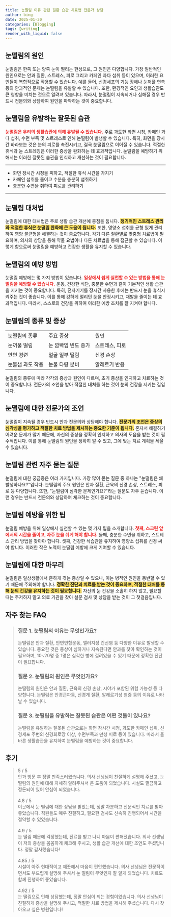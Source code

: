 ```yaml
---
title: 눈떨림 이유 관련 질환 습관 치료법 전문가 상담
author: bing
date: 2025-01-30
categories: [Blogging]
tags: [writing]
render_with_liquid: false
---
```



<h2 id='눈떨림의 원인'>눈떨림의 원인</h2>

<p>눈떨림은 한쪽 또는 양쪽 눈이 떨리는 현상으로, 그 원인은 다양합니다. 가장 일반적인 원인으로는 안과 질환, 스트레스, 피로 그리고 카페인 과다 섭취 등이 있으며, 이러한 요인들이 복합적으로 작용할 수 있습니다. 예를 들어, 신경세포의 기능 장애나 눈꺼풀 연축 등의 안과적인 문제는 눈떨림을 유발할 수 있습니다. 또한, 환경적인 요인과 생활습관도 큰 영향을 미치는 것으로 알려져 있습니다. 따라서, 눈떨림이 지속되거나 심해질 경우 반드시 전문의와 상담하여 원인을 파악하는 것이 중요합니다.</p>

<h2 id='눈떨림을 유발하는 잘못된 습관'>눈떨림을 유발하는 잘못된 습관</h2>

<p><b><span style="color: #ee2323;">눈떨림은 우리의 생활습관에 의해 유발될 수 있습니다.</span></b> 주로 과도한 화면 시청, 카페인 과다 섭취, 수면 부족 및 스트레스로 인해 눈떨림이 발생할 수 있습니다. 특히, 화면을 장시간 바라보는 것은 눈의 피로를 촉진시키고, 결국 눈떨림으로 이어질 수 있습니다. 적절한 휴식과 눈 스트레칭은 이러한 증상을 완화하는 데 효과적입니다. 눈떨림을 예방하기 위해서는 이러한 잘못된 습관을 인식하고 개선하는 것이 필요합니다.</p>

<hr />

<ul>
    <li>화면 장시간 시청을 피하고, 적절한 휴식 시간을 가지기</li>
    <li>카페인 섭취를 줄이고 수분을 충분히 섭취하기</li>
    <li>충분한 수면을 취하여 피로를 관리하기</li>
</ul>

<hr />

<h2 id='눈떨림 대처법'>눈떨림 대처법</h2>

<p>눈떨림에 대한 대처법은 주로 생활 습관 개선에 중점을 둡니다. <b><span style="background-color: #ffe066;">정기적인 스트레스 관리와 적절한 휴식은 눈떨림 완화에 큰 도움이 됩니다.</span></b> 또한, 영양소 섭취를 균형 있게 관리하여 영양 불균형을 해결하는 것이 중요합니다. 각기 다른 질환별로 맞춤형 치료법이 필요하며, 의사의 상담을 통해 약물 요법이나 다른 치료법을 통해 접근할 수 있습니다. 이렇게 함으로써 눈떨림을 예방하고 건강한 생활을 유지할 수 있습니다.</p>

<h2 id='눈떨림의 예방 방법'>눈떨림의 예방 방법</h2>

<p>눈떨림 예방에는 몇 가지 방법이 있습니다. <b><span style="color: #ee2323;">일상에서 쉽게 실천할 수 있는 방법을 통해 눈떨림을 예방할 수 있습니다.</span></b> 운동, 건강한 식단, 충분한 수면과 같이 기본적인 생활 습관을 지키는 것이 중요합니다. 특히, 전자기기를 장시간 사용한 후에는 반드시 눈을 휴식시켜주는 것이 좋습니다. 이를 통해 강하게 떨리던 눈을 안정시키고, 재발을 줄이는 데 효과적입니다. 따라서, 스스로의 건강을 위하여 이러한 예방 조치를 잘 지켜야 합니다.</p>

<h2 id='눈떨림의 종류 및 증상'>눈떨림의 종류 및 증상</h2>

<table>
    <tr>
        <td>눈떨림의 종류</td>
        <td>주요 증상</td>
        <td>원인</td>
    </tr>
    <tr>
        <td>눈꺼풀 떨림</td>
        <td>눈 깜빡임 빈도 증가</td>
        <td>스트레스, 피로</td>
    </tr>
    <tr>
        <td>안면 경련</td>
        <td>얼굴 일부 떨림</td>
        <td>신경 손상</td>
    </tr>
    <tr>
        <td>눈물샘 과도 작용</td>
        <td>눈물 다량 분비</td>
        <td>알레르기 반응</td>
    </tr>
</table>

<p>눈떨림의 종류에 따라 각각의 증상과 원인이 다르며, 초기 증상을 인지하고 치료하는 것이 중요합니다. 전문가의 조언을 받아 적절한 대처를 하는 것이 눈의 건강을 지키는 길입니다.</p>

<h2 id='눈떨림에 대한 전문가의 조언'>눈떨림에 대한 전문가의 조언</h2>

<p>눈떨림이 지속될 경우 반드시 안과 전문의와 상담해야 합니다. <b><span style="background-color: #ffe066;">전문가의 조언은 증상의 심각성을 평가하고 적절한 치료 방법을 제시하는 중요한 기준이 됩니다.</span></b> 혼자서 해결하기 어려운 문제가 많기 때문에, 자신의 증상을 정확히 인지하고 의사의 도움을 받는 것이 필수적입니다. 이를 통해 눈떨림의 원인을 정확히 알 수 있고, 그에 맞는 치료 계획을 세울 수 있습니다.</p>

<h2 id='눈떨림 관련 자주 묻는 질문'>눈떨림 관련 자주 묻는 질문</h2>

<p>눈떨림에 대한 궁금증은 여러 가지입니다. 가장 많이 묻는 질문 중 하나는 "눈떨림은 왜 발생하나요?"입니다. 눈떨림의 주요 원인은 안과 질환, 근육의 신경 손상, 스트레스, 피로 등 다양합니다. 또한, "눈떨림이 심각한 문제인가요?"라는 질문도 자주 듣습니다. 이런 경우는 반드시 전문의와 상담하여 체크하는 것이 중요합니다.</p>

<h2 id='눈떨림 예방을 위한 팁'>눈떨림 예방을 위한 팁</h2>

<p>눈떨림 예방을 위해 일상에서 실천할 수 있는 몇 가지 팁을 소개합니다. <b><span style="color: #ee2323;">첫째, 스크린 앞에서의 시간을 줄이고, 자주 눈을 쉬게 해야 합니다.</span></b> 둘째, 충분한 수면을 취하고, 스트레스 관리 방법을 찾아야 합니다. 셋째, 건강한 식습관을 유지하여 영양소 섭취를 신경 써야 합니다. 이러한 작은 노력이 눈떨림 예방에 크게 기여할 수 있습니다.</p>

<h2 id='눈떨림에 대한 마무리'>눈떨림에 대한 마무리</h2>

<p>눈떨림은 일상생활에서 흔하게 겪는 증상일 수 있으나, 이는 병적인 원인을 동반할 수 있기 때문에 주의해야 합니다. <b><span style="background-color: #ffe066;">정확한 진단과 치료를 받는 것이 중요하며, 적절한 대처를 통해 눈의 건강을 유지하는 것이 필요합니다.</span></b> 자신의 눈 건강을 소홀히 하지 않고, 필요할 때는 주저하지 말고 의료 기관을 찾아 설문 검사 및 상담을 받는 것이 그 첫걸음입니다.</p>


<h2 id='자주_찾는_FAQ'>자주 찾는 FAQ</h2>
<div itemscope="" itemtype="https://schema.org/FAQPage"> 
<blockquote> 
<div itemscope="" itemprop="mainEntity" itemtype="https://schema.org/Question"> 
<h3 itemprop="name">질문 1. 눈떨림의 이유는 무엇인가요?</h3> 
<div itemscope="" itemprop="acceptedAnswer" itemtype="https://schema.org/Answer"> 
<span itemprop="text"> 
<p>눈떨림은 안과 질환, 안면연합운동, 앨러지성 건선염 등 다양한 이유로 발생할 수 있습니다. 중요한 것은 증상이 심하거나 지속된다면 안과를 찾아 확인하는 것이 필요하며, 10~20명 중 1명은 심각한 병에 걸려있을 수 있기 때문에 정확한 진단이 필요합니다.</p> 
</span> 
</div> 
</div> 
<div itemscope="" itemprop="mainEntity" itemtype="https://schema.org/Question"> 
<h3 itemprop="name">질문 2. 눈떨림의 원인은 무엇인가요?</h3> 
<div itemscope="" itemprop="acceptedAnswer" itemtype="https://schema.org/Answer"> 
<span itemprop="text"> 
<p>눈떨림의 원인은 안과 질환, 근육의 신경 손상, 시야가 포함된 위험 가능성 등 다양합니다. 눈떨림은 안경근파동, 신경계 질환, 알레르기성 염증 등의 이유로 나타날 수 있습니다.</p> 
</span> 
</div> 
</div> 
<div itemscope="" itemprop="mainEntity" itemtype="https://schema.org/Question"> 
<h3 itemprop="name">질문 3. 눈떨림을 유발하는 잘못된 습관은 어떤 것들이 있나요?</h3> 
<div itemscope="" itemprop="acceptedAnswer" itemtype="https://schema.org/Answer"> 
<span itemprop="text"> 
<p>눈떨림을 유발하는 잘못된 습관으로는 화면 장시간 시청, 과도한 카페인 섭취, 신경세포 주변의 신경회로망 이상, 수면부족과 만성 피로 등이 있습니다. 따라서 올바른 생활습관을 유지하여 눈떨림을 예방하는 것이 중요합니다.</p> 
</span> 
</div> 
</div> 
</blockquote> 
</div>
<h2 id='후기'>후기</h2>
<div itemscope itemtype="https://schema.org/Product">
  <blockquote>
  <div itemprop="review" itemscope itemtype="https://schema.org/Review">
      <div itemprop="reviewRating" itemscope itemtype="https://schema.org/Rating"> <span itemprop="ratingValue">5</span> / <span itemprop="bestRating">5</span> </div>
      <span itemprop="reviewBody">안과 방문 후 정말 만족스러웠습니다. 의사 선생님이 친절하게 설명해 주셨고, 눈 떨림의 원인에 대해 자세히 알려주셔서 큰 도움이 되었습니다. 시설도 깔끔하고 정돈되어 있어 안심이 되었습니다.</span>
  </div>
  <br>
  <div itemprop="review" itemscope itemtype="https://schema.org/Review">
      <div itemprop="reviewRating" itemscope itemtype="https://schema.org/Rating"> <span itemprop="ratingValue">4.8</span> / <span itemprop="bestRating">5</span> </div>
      <span itemprop="reviewBody">이곳에서 눈 떨림에 대한 상담을 받았는데, 정말 차분하고 전문적인 치료를 받아 좋았습니다. 직원들도 매우 친절하고, 필요한 검사도 신속히 진행되어서 시간을 절약할 수 있었습니다.</span>
  </div>
  <br>
  <div itemprop="review" itemscope itemtype="https://schema.org/Review">
      <div itemprop="reviewRating" itemscope itemtype="https://schema.org/Rating"> <span itemprop="ratingValue">4.9</span> / <span itemprop="bestRating">5</span> </div>
      <span itemprop="reviewBody">눈 떨림 때문에 걱정했는데, 진료를 받고 나니 마음이 편해졌습니다. 의사 선생님이 저의 증상을 꼼꼼하게 체크해 주시고, 생활 습관 개선에 대한 조언도 주셨답니다. 정말 감사했습니다!</span>
  </div>
  <br>
  <div itemprop="review" itemscope itemtype="https://schema.org/Review">
      <div itemprop="reviewRating" itemscope itemtype="https://schema.org/Rating"> <span itemprop="ratingValue">4.85</span> / <span itemprop="bestRating">5</span> </div>
      <span itemprop="reviewBody">시설이 아주 현대적이고 깨끗해서 마음이 편안했습니다. 의사 선생님은 전문적이면서도 부드럽게 설명해 주셔서 눈 떨림이 무엇인지 잘 알게 되었습니다. 치료도 함께 진행하여 좋았습니다.</span>
  </div>
  <br>
  <div itemprop="review" itemscope itemtype="https://schema.org/Review">
      <div itemprop="reviewRating" itemscope itemtype="https://schema.org/Rating"> <span itemprop="ratingValue">4.92</span> / <span itemprop="bestRating">5</span> </div>
      <span itemprop="reviewBody">눈 떨림으로 인해 상담했는데, 정말 안심이 되는 경험이었습니다. 의사 선생님이 친절하게 증상을 설명해 주시고, 적절한 치료 방법을 제시해 주셨습니다. 다시 찾아오고 싶은 병원입니다!</span>
  </div>
  </blockquote>
</div>
